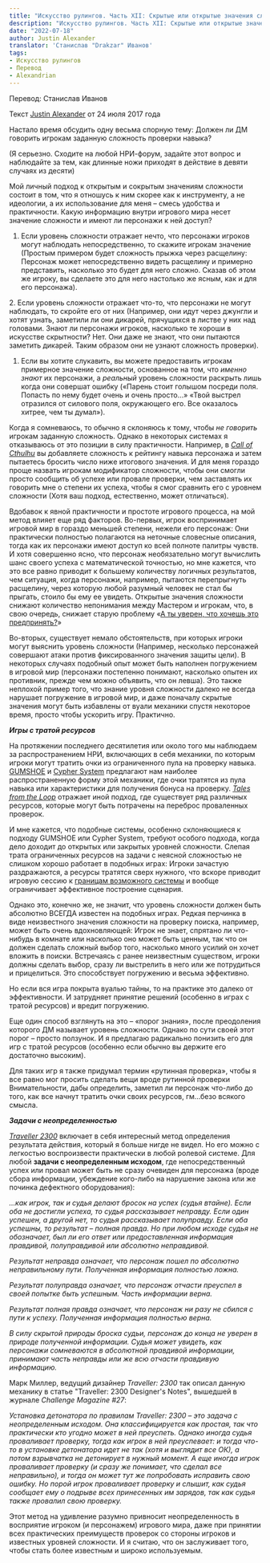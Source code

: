 ```yaml
---
title: "Искусство рулингов. Часть XII: Скрытые или открытые значения сложности"
description: "Искусство рулингов. Часть XII: Скрытые или открытые значения сложности- перевод статьи Джастина Александера."
date: "2022-07-18"
author: Justin Alexander
translator: 'Станислав "Drakzar" Иванов'
tags:
- Искусство рулингов
- Перевод
- Alexandrian
---
```

Перевод: Станислав Иванов

Текст [Justin Alexander](https://vk.com/away.php?to=https://thealexandrian.net/about&cc_key=) от 24 июля 2017 года

Настало время обсудить одну весьма спорную тему: Должен ли ДМ говорить игрокам заданную сложность проверки навыка?

(Я серьезно. Сходите на любой НРИ-форум, задайте этот вопрос и наблюдайте за тем, как длинные ножи приходят в действие в девяти случаях из десяти)

Мой личный подход к открытым и сокрытым значениям сложности состоит в том, что я отношусь к ним скорее как к инструменту, а не идеологии, а их использование для меня – смесь удобства и практичности. Какую информацию внутри игрового мира несет значение сложности и имеют ли персонажи к ней доступ?

1. Если уровень сложности отражает нечто, что персонажи игроков могут наблюдать непосредственно, то скажите игрокам значение (Простым примером будет сложность прыжка через расщелину: Персонаж может непосредственно видеть расщелину и примерно представить, насколько это будет для него сложно. Сказав об этом же игроку, вы сделаете это для него настолько же ясным, как и для его персонажа).

2\. Если уровень сложности отражает что-то, что персонажи не могут наблюдать, то скройте его от них (Например, они идут через джунгли и хотят узнать, заметили ли они дикарей, прячущихся в листве у них над головами. Знают ли персонажи игроков, насколько те хороши в искусстве скрытности? Нет. Они даже не знают, что они пытаются заметить дикарей. Таким образом они не узнают сложность проверки).

1. Если вы хотите слукавить, вы можете предоставить игрокам примерное значение сложности, основанное на том, что _именно знают_ их персонажи, а _реальный_ уровень сложности раскрыть лишь когда они совершат ошибку («Парень стоит голышом посреди поля. Попасть по нему будет очень и очень просто…» «Твой выстрел отразился от силового поля, окружающего его. Все оказалось хитрее, чем ты думал»).

Когда я сомневаюсь, то обычно я склоняюсь к тому, чтобы _не говорить_ игрокам заданную сложность. Однако в некоторых системах я отказываюсь от это позиции в силу практичности. Например, в [_Call of Cthulhu_](https://vk.com/away.php?to=http%3A%2F%2Fwww.amazon.com%2Fexec%2Fobidos%2FASIN%2F1568824300%2Fdigitalcomi0a-20&cc_key=) вы добавляете сложность к рейтингу навыка персонажа и затем пытаетесь бросить число ниже итогового значения. И для меня гораздо проще назвать игрокам модификатор сложности, чтобы они смогли просто сообщить об успехе или провале проверки, чем заставлять их говорить мне о степени их успеха, чтобы я смог сравнить его с уровнем сложности (Хотя ваш подход, естественно, может отличаться).

Вдобавок к явной практичности и простоте игрового процесса, на мой метод влияет еще ряд факторов. Во-первых, игрок воспринимает игровой мир в гораздо меньшей степени, нежели его персонаж: Они практически полностью полагаются на неточные словесные описания, тогда как их персонажи имеют доступ ко всей полноте палитры чувств. И хотя совершенно ясно, что персонаж необязательно могут вычислить шанс своего успеха с математической точностью, но мне кажется, что это все равно приводит к большему количеству логичных результатов, чем ситуация, когда персонажи, например, пытаются перепрыгнуть расщелину, через которую любой разумный человек не стал бы прыгать, стоило бы ему ее увидеть. Открытые значения сложности снижают количество непонимания между Мастером и игрокам, что, в свою очередь, снижает старую проблему «[А ты уверен, что хочешь это предпринять?](https://vk.com/away.php?to=https%3A%2F%2Fthealexandrian.net%2Fwordpress%2F37960%2Froleplaying-games%2Fart-of-rulings-part-2-intention-and-method&cc_key=)»

Во-вторых, существует немало обстоятельств, при которых игроки могут выяснить уровень сложности (Например, несколько персонажей совершают атаки против фиксированного значения защиты цели). В некоторых случаях подобный опыт может быть наполнен погружением в игровой мир (персонажи постепенно понимают, насколько опытен их противник, прежде чем можно объявить, что он левша). Это также неплохой пример того, что знание уровня сложности далеко не всегда нарушает погружение в игровой мир, и даже поначалу скрытые значения могут быть избавлены от вуали механики спустя некоторое время, просто чтобы ускорить игру. Практично.

**_Игры с тратой ресурсов_**

На протяжении последнего десятилетия или около того мы наблюдаем за распространением НРИ, включающих в себя механики, по которым игроки могут тратить очки из ограниченного пула на проверку навыка. [GUMSHOE](https://vk.com/away.php?to=https%3A%2F%2Fthealexandrian.net%2Fwordpress%2F35587%2Froleplaying-games%2Ftrail-of-cthulhu-cheat-sheet&cc_key=) и [Cypher System](https://vk.com/away.php?to=https%3A%2F%2Fthealexandrian.net%2Fwordpress%2F35046%2Froleplaying-games%2Fnumenera-system-cheat-sheet-final-version&cc_key=) предлагают нам наиболее распространенную форму этой механики, где очки тратятся из пула навыка или характеристики для получения бонуса на проверку. [_Tales from the Loop_](https://vk.com/away.php?to=https%3A%2F%2Fthealexandrian.net%2Fwordpress%2F39087%2Froleplaying-games%2Ftales-from-the-loop-system-cheat-sheet&cc_key=) отражает иной подход, где существует ряд различных ресурсов, которые могут быть потрачены на переброс проваленных проверок.

И мне кажется, что подобные системы, особенно склоняющиеся к подходу GUMSHOE или Cypher System, требуют особого подхода, когда дело доходит до открытых или закрытых уровней сложности. Слепая трата ограниченных ресурсов на задачи с неясной сложностью не слишком хорошо работает в подобных играх: Игроки зачастую раздражаются, а ресурсы тратятся сверх нужного, что вскоре приводит игровую сессию к [границам возможного системы](https://vk.com/away.php?to=https%3A%2F%2Fthealexandrian.net%2Fwordpress%2F5813%2Froleplaying-games%2Fhard-system-limits-in-scenario-design&cc_key=) и вообще ограничивает эффективное построение сценария.

Однако это, конечно же, не значит, что уровень сложности должен быть абсолютно ВСЕГДА известен на подобных играх. Редкая перчинка в виде неизвестного значения сложности на проверку поиска, например, может быть очень вдохновляющей: Игрок не знает, спрятано ли что-нибудь в комнате или насколько оно может быть ценным, так что он должен сделать сложный выбор того, насколько много усилий он хочет вложить в поиски. Встречаясь с ранее неизвестным существом, игроки должны сделать выбор, сразу ли выстрелить в него или же потрудиться и прицелиться. Это способствует погружению и весьма эффективно.

Но если вся игра покрыта вуалью тайны, то на практике это далеко от эффективности. И затрудняет принятие решений (особенно в играх с тратой ресурсов) и вредит погружению.

Еще один способ взглянуть на это – «порог знания», после преодоления которого ДМ называет уровень сложности. Однако по сути своей этот порог – просто ползунок. И я предлагаю радикально понизить его для игр с тратой ресурсов (особенно если обычно вы держите его достаточно высоким).

Для таких игр я также придумал термин «рутинная проверка», чтобы я все равно мог просить сделать вещи вроде рутинной проверки Внимательности, дабы определить, заметил ли персонаж что-либо до того, как все начнут тратить очки своих ресурсов, гм…безо всякого смысла.

**_Задачи с неопределенностью_**

[_Traveller 2300_](https://vk.com/away.php?to=http%3A%2F%2Fwww.amazon.com%2Fexec%2Fobidos%2FASIN%2F0943580161%2Fdigitalcomi0a-20&cc_key=) включает в себя интересный метод определения результата действия, который я больше нигде не видел. Но его можно с легкостью воспроизвести практически в любой ролевой системе. Для любой **задачи с неопределенным исходом**, где непосредственный успех или провал может быть не сразу очевиден для персонажа (вроде сбора информации, убеждение кого-либо на нарушение закона или же починка дефектного оборудования):

_…как игрок, так и судья делают бросок на успех (судья втайне). Если оба не достигли успеха, то судья рассказывает неправду. Если один успешен, а другой нет, то судья рассказывает полуправду. Если оба успешны, то результат – полная правда. Но при любом исходе судья не обозначает, был ли его ответ или предоставленная информация правдивой, полуправдивой или абсолютно неправдивой._

_Результат неправда означает, что персонаж пошел по абсолютно неправильному пути. Полученная информация полностью ложна._

_Результат полуправда означает, что персонаж отчасти преуспел в своей попытке быть успешным. Часть информации верна._

_Результат полная правда означает, что персонаж ни разу не сбился с пути к успеху. Полученная информация полностью верна._

_В силу скрытой природы броска судьи, персонаж до конца не уверен в природе полученной информации. Судья может увидеть, как персонажи сомневаются в абсолютной правдивой информации, принимают часть неправды или же всю отчасти правдивую информацию._

Марк Миллер, ведущий дизайнер _Traveller: 2300_ так описал данную механику в статье "Traveller: 2300 Designer's Notes", вышедшей в журнале _Challenge Magazine #27_:

_Установка детонатора по правилам Traveller: 2300 – это задача с неопределенным исходом. Она классифицируется как простая, так что практически кто угодно может в ней преуспеть. Однако иногда судья проваливает проверку, тогда как игрок в ней преуспевает: и тогда что-то в установке детонатора идет не так (хотя и выглядит все ОК), а потом взрывчатка не детонирует в нужный момент. А еще иногда игрок проваливает проверку (и сразу же понимает, что сделал все неправильно), и тогда он может тут же попробовать исправить свою ошибку. Но порой игрок проваливает проверку и слышит, как судья сообщает ему о подрыве всех принесенных им зарядов, так как судья также провалил свою проверку._

Этот метод на удивление разумно привносит неопределенность в восприятие игроком (и персонажем) игрового мира, даже при принятии всех практических преимуществ проверок со стороны игроков и известных уровней сложности. И я считаю, что он заслуживает того, чтобы стать более известным и широко используемым.

